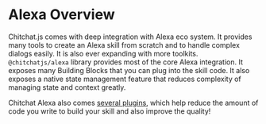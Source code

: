 # Alexa Overview

Chitchat.js comes with deep integration with Alexa eco system. It provides many tools to create an Alexa skill from scratch and to handle complex dialogs easily. It is also ever expanding with more toolkits. `@chitchatjs/alexa` library provides most of the core Alexa integration. It exposes many Building Blocks that you can plug into the skill code. It also exposes a native state management feature that reduces complexity of managing state and context greatly.

Chitchat Alexa also comes [several plugins](/plugins/overview.html), which help reduce the amount of code you write to build your skill and also improve the quality!
